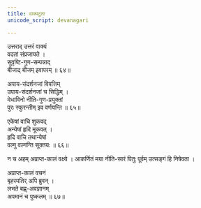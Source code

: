 ```yaml
---
title: वाक्पटुता
unicode_script: devanagari

---
```

उत्तराद् उत्तरं वाक्यं  
वदतां संप्रजायते ।  
सुवृष्टि-गुण-सम्पन्नाद्  
बीजाद् बीजम् इवापरम् ॥ ६४॥   

अपाय-संदर्शनजां विपत्तिम्  
उपाय-संदर्शनजां च सिद्धिम् ।  
मेधाविनो नीति-गुण-प्रयुक्तां  
पुरः स्फुरन्तीम् इव वर्णयन्ति ॥ ६५॥   

एकेषां वाचि शुकवद्  
अन्येषां हृदि मूकवत् ।  
हृदि वाचि तथान्येषां  
वल्गु वल्गन्ति सूक्तयः ॥ ६६॥  

न च अहम् अप्राप्त-कालं वक्ष्ये । आकर्णितं मया नीति-सारं पितुः पूर्वम् उत्सङ्गं हि निषेवता ।  

अप्राप्त-कालं वचनं  
बृहस्पतिर् अपि ब्रुवन् ।  
लभते बह्व्-अवज्ञानम्  
अपमानं च पुष्कलम् ॥ ६७॥  